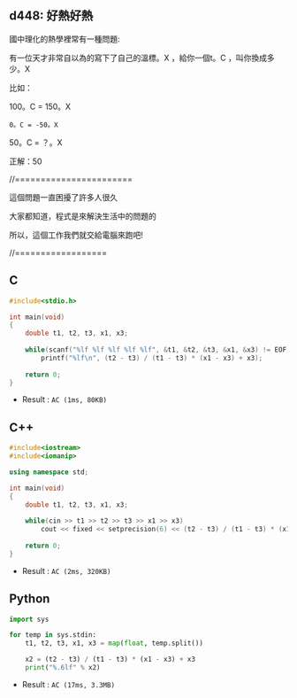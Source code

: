 ## d448: 好熱好熱
國中理化的熱學裡常有一種問題:

有一位天才非常自以為的寫下了自己的溫標。X ，給你一個t。C ，叫你換成多少。X 

比如：

100。C = 150。X

    0。C = -50。X

  50。C = ？。X

正解：50

//=======================

這個問題一直困擾了許多人很久

大家都知道，程式是來解決生活中的問題的

所以，這個工作我們就交給電腦來跑吧!

//==================

## C
```C
#include<stdio.h>

int main(void)
{
	double t1, t2, t3, x1, x3;
	
	while(scanf("%lf %lf %lf %lf %lf", &t1, &t2, &t3, &x1, &x3) != EOF)
		printf("%lf\n", (t2 - t3) / (t1 - t3) * (x1 - x3) + x3);
	
	return 0;
}
```
 * Result : `AC (1ms, 80KB)`

## C++
```C++
#include<iostream>
#include<iomanip>

using namespace std;

int main(void)
{
	double t1, t2, t3, x1, x3;
	
	while(cin >> t1 >> t2 >> t3 >> x1 >> x3)
		cout << fixed << setprecision(6) << (t2 - t3) / (t1 - t3) * (x1 - x3) + x3 << endl;
	
	return 0;
}
```
 * Result : `AC (2ms, 320KB)`

## Python
```python
import sys

for temp in sys.stdin:
    t1, t2, t3, x1, x3 = map(float, temp.split())

    x2 = (t2 - t3) / (t1 - t3) * (x1 - x3) + x3
    print("%.6lf" % x2)
```
 * Result : `AC (17ms, 3.3MB)`
